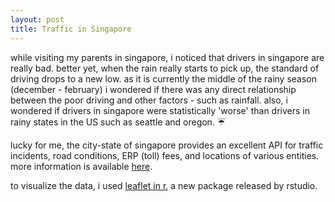 ```yaml
---
layout: post
title: Traffic in Singapore
---
```


while visiting my parents in singapore, i noticed that drivers in singapore are really bad. better yet, when the rain really starts to pick up, the standard of driving drops to a new low. as it is currently the middle of the rainy season (december - february) i wondered if there was any direct relationship between the poor driving and other factors - such as rainfall. also, i wondered if drivers in singapore were statistically 'worse' than drivers in rainy states in the US such as seattle and oregon. :umbrella:

lucky for me, the city-state of singapore provides an excellent API for traffic incidents, road conditions, ERP (toll) fees, and locations of various entities. more information is available [here](http://data.gov.sg/common/developer.aspx).

to visualize the data, i used [leaflet in r](http://rstudio.github.io/leaflet/), a new package released by rstudio. 

 